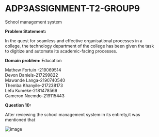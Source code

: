 # ADP3ASSIGNMENT-T2-GROUP9

School management system

**Problem Statement:**

In the quest for seamless and effective organisational processes in a college, the technology department of the college has been given the task to digitize and automate its academic-facing processes.

**Domain problem:** Education

Mathew Fortuin -219069514 <br/>
Devon Daniels-217299822 <br/>
Mawande Langa-2190740540 <br/>
Themba Khanyile-217238173 <br/>
Lefu Kumeke-2181478569 <br/>
Cameron Noemdo-219115443

**Question 10:**

After reviewing the school management system in its entirety,it was mentioned that

![image](https://user-images.githubusercontent.com/61013523/172817275-ff191665-ca8c-4c3f-90c2-12afba057fdc.png)

